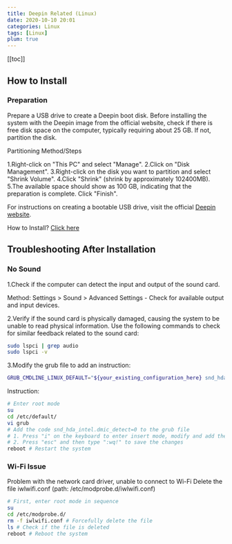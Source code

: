 ```yaml
---
title: Deepin Related (Linux)
date: 2020-10-10 20:01
categories: Linux
tags: [Linux]
plum: true
---
```


[[toc]]

## How to Install

### Preparation

Prepare a USB drive to create a Deepin boot disk. Before installing the system with the Deepin image from the official website, check if there is free disk space on the computer, typically requiring about 25 GB. If not, partition the disk.

Partitioning Method/Steps

1.Right-click on "This PC" and select "Manage".
2.Click on "Disk Management".
3.Right-click on the disk you want to partition and select "Shrink Volume".
4.Click "Shrink" (shrink by approximately 102400MB).
5.The available space should show as 100 GB, indicating that the preparation is complete.
Click "Finish".

For instructions on creating a bootable USB drive, visit the official [Deepin website](https://www.deepin.org/en/download/).

How to Install? [Click here](https://www.deepin.org/en/installation/)

## Troubleshooting After Installation

### No Sound

1.Check if the computer can detect the input and output of the sound card.

Method: Settings > Sound > Advanced Settings - Check for available output and input devices.

2.Verify if the sound card is physically damaged, causing the system to be unable to read physical information. Use the following commands to check for similar feedback related to the sound card:

```bash
sudo lspci | grep audio
sudo lspci -v
```

3.Modify the grub file to add an instruction:

```bash
GRUB_CMDLINE_LINUX_DEFAULT="${your_existing_configuration_here} snd_hda_intel.dmic_detect=0"
```

Instruction:

```bash
# Enter root mode
su
cd /etc/default/
vi grub
# Add the code snd_hda_intel.dmic_detect=0 to the grub file
# 1. Press "i" on the keyboard to enter insert mode, modify and add the code
# 2. Press "esc" and then type ":wq!" to save the changes
reboot # Restart the system
```

### Wi-Fi Issue

Problem with the network card driver, unable to connect to Wi-Fi
Delete the file iwlwifi.conf (path: /etc/modprobe.d/iwlwifi.conf)

```bash
# First, enter root mode in sequence
su
cd /etc/modprobe.d/
rm -f iwlwifi.conf # Forcefully delete the file
ls # Check if the file is deleted
reboot # Reboot the system
```
